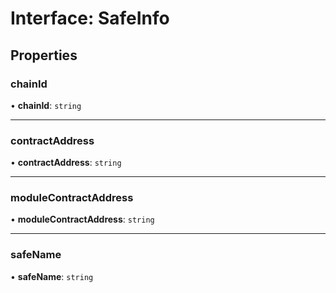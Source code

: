 # Interface: SafeInfo

## Properties

### chainId

• **chainId**: `string`

___

### contractAddress

• **contractAddress**: `string`

___

### moduleContractAddress

• **moduleContractAddress**: `string`

___

### safeName

• **safeName**: `string`
